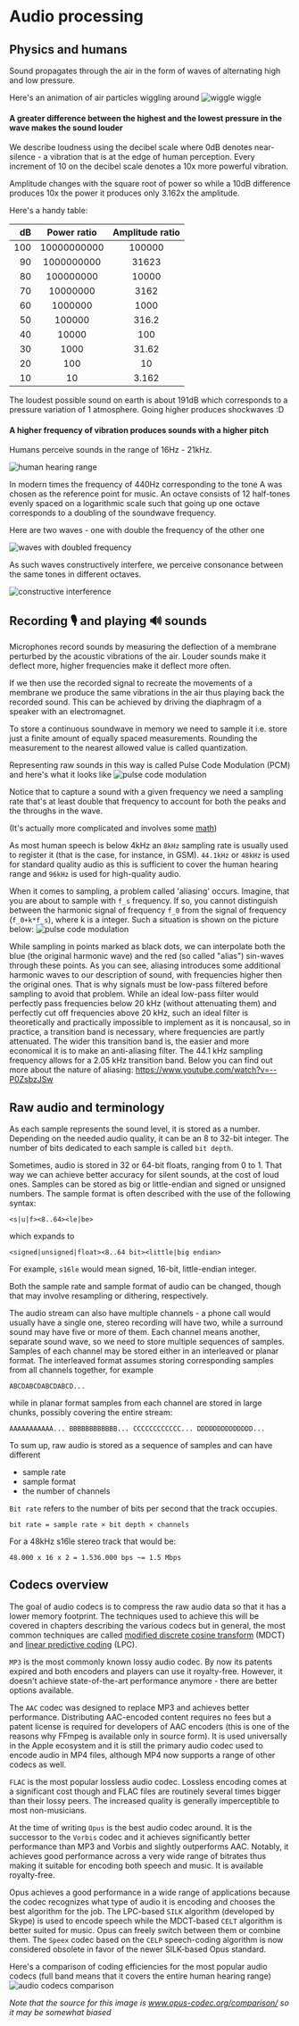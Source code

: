 # Audio processing

## Physics and humans

Sound propagates through the air in the form of waves of alternating high and low pressure.

Here's an animation of air particles wiggling around
![wiggle wiggle](assets/spherical_pressure_waves.gif "source: https://en.wikipedia.org/wiki/File:Spherical_pressure_waves.gif")

#### A greater difference between the highest and the lowest pressure in the wave makes the sound louder

We describe loudness using the decibel scale where 0dB denotes near-silence - a vibration that is at the edge of human perception. Every increment of 10 on the decibel scale denotes a 10x more powerful vibration.

Amplitude changes with the square root of power so while a 10dB difference produces 10x the power it produces only 3.162x the amplitude.

Here's a handy table:

| dB | Power ratio | Amplitude ratio |
|----:|:------------:|:---------------:|
| 100 | 10000000000 | 100000 |
| 90 | 1000000000 | 31623 |
| 80 | 100000000 | 10000 |
| 70 | 10000000 | 3162 |
| 60 | 1000000 | 1000 |
| 50 | 100000 | 316.2 |
| 40 | 10000 | 100 |
| 30 | 1000 | 31.62 |
| 20 | 100 | 10 |
| 10 | 10 | 3.162 |

 The loudest possible sound on earth is about 191dB which corresponds to a pressure variation of 1 atmosphere. Going higher produces shockwaves :D

#### A higher frequency of vibration produces sounds with a higher pitch

Humans perceive sounds in the range of 16Hz - 21kHz. 

![human hearing range](assets/human_hearing_range.png "https://en.wikipedia.org/wiki/File:H%C3%B6rfl%C3%A4che.svg")

In modern times the frequency of 440Hz corresponding to the tone A was chosen as the reference point for music. An octave consists of 12 half-tones evenly spaced on a logarithmic scale such that going up one octave corresponds to a doubling of the soundwave frequency. 

Here are two waves - one with double the frequency of the other one

![waves with doubled frequency](assets/sinx_and_sin2x-pi.png "waves with doubled frequency")

As such waves constructively interfere, we perceive consonance between the same tones in different octaves.

![constructive interference](assets/sinx+sin2x-pi.png "constructive interference")

## Recording 🎙 and playing 🔊 sounds 

Microphones record sounds by measuring the deflection of a membrane perturbed by the acoustic vibrations of the air. Louder sounds make it deflect more, higher frequencies make it deflect more often.

If we then use the recorded signal to recreate the movements of a membrane we produce the same vibrations in the air thus playing back the recorded sound. This can be achieved by driving the diaphragm of a speaker with an electromagnet.

To store a continuous soundwave in memory we need to sample it i.e. store just a finite amount of equally spaced measurements. Rounding the measurement to the nearest allowed value is called quantization.

Representing raw sounds in this way is called Pulse Code Modulation (PCM) and here's what it looks like
![pulse code modulation](assets/pulse_code_modulation.png "https://en.wikipedia.org/wiki/Sound_recording_and_reproduction#/media/File:Pcm.svg")

Notice that to capture a sound with a given frequency we need a sampling rate that's at least double that frequency to account for both the peaks and the throughs in the wave.

(It's actually more complicated and involves some [math](https://en.wikipedia.org/wiki/Nyquist%E2%80%93Shannon_sampling_theorem))

As most human speech is below 4kHz an `8kHz` sampling rate is usually used to register it (that is the case, for instance, in GSM). `44.1kHz` or `48kHz` is used for standard quality audio as this is sufficient to cover the human hearing range and `96kHz` is used for high-quality audio.

When it comes to sampling, a problem called 'aliasing' occurs. 
Imagine, that you are about to sample with `f_s` frequency. If so, you cannot distinguish between the harmonic signal of frequency `f_0` from the signal of frequency (`f_0+k*f_s`), where k is a integer.
Such a situation is shown on the picture below:
![pulse code modulation](assets/aliasing.png)

While sampling in points marked as black dots, we can interpolate both the blue (the original harmonic wave) and the red (so called "alias") sin-waves through these points.
As you can see, aliasing introduces some additional harmonic waves to our description of sound, with frequencies higher then the original ones.
That is why signals must be low-pass filtered before sampling to avoid that problem. While an ideal low-pass filter would perfectly pass frequencies below 20 kHz (without attenuating them) and perfectly cut off frequencies above 20 kHz, such an ideal filter is theoretically and practically impossible to implement as it is noncausal, so in practice, a transition band is necessary, where frequencies are partly attenuated. The wider this transition band is, the easier and more economical it is to make an anti-aliasing filter. The 44.1 kHz sampling frequency allows for a 2.05 kHz transition band.
Below you can find out more about the nature of aliasing:
https://www.youtube.com/watch?v=--P0ZsbzJSw

## Raw audio and terminology

As each sample represents the sound level, it is stored as a number. Depending on the needed audio quality, it can be an 8 to 32-bit integer. The number of bits dedicated to each sample is called `bit depth`.

Sometimes, audio is stored in 32 or 64-bit floats, ranging from 0 to 1. That way we can achieve better accuracy for silent sounds, at the cost of loud ones. Samples can be stored as big or little-endian and signed or unsigned numbers. The sample format is often described with the use of the following syntax:
```
<s|u|f><8..64><le|be>
```
which expands to
```
<signed|unsigned|float><8..64 bit><little|big endian>
```

For example, `s16le` would mean signed, 16-bit, little-endian integer.

Both the sample rate and sample format of audio can be changed, though that may involve resampling or dithering, respectively.

The audio stream can also have multiple channels - a phone call would usually have a single one, stereo recording will have two, while a surround sound may have five or more of them. Each channel means another, separate sound wave, so we need to store multiple sequences of samples. Samples of each channel may be stored either in an interleaved or planar format. The interleaved format assumes storing corresponding samples from all channels together, for example
```
ABCDABCDABCDABCD...
```
while in planar format samples from each channel are stored in large chunks, possibly covering the entire stream:
```
AAAAAAAAAAA... BBBBBBBBBBBB... CCCCCCCCCCCC... DDDDDDDDDDDDDD...
```
To sum up, raw audio is stored as a sequence of samples and can have different
- sample rate
- sample format
- the number of channels

`Bit rate` refers to the number of bits per second that the track occupies.

```
bit rate = sample rate × bit depth × channels
```

For a 48kHz s16le stereo track that would be:

```
48.000 x 16 x 2 = 1.536.000 bps ~= 1.5 Mbps
```

## Codecs overview

The goal of audio codecs is to compress the raw audio data so that it has a lower memory footprint. The techniques used to achieve this will be covered in chapters describing the various codecs but in general, the most common techniques are called [modified discrete cosine transform](https://en.wikipedia.org/wiki/Modified_discrete_cosine_transform) (MDCT) and [linear predictive coding](https://en.wikipedia.org/wiki/Linear_predictive_coding) (LPC).

`MP3` is the most commonly known lossy audio codec. By now its patents expired and both encoders and players can use it royalty-free. However, it doesn't achieve state-of-the-art performance anymore - there are better options available.


The `AAC` codec was designed to replace MP3 and achieves better performance. Distributing AAC-encoded content requires no fees but a patent license is required for developers of AAC encoders (this is one of the reasons why FFmpeg is available only in source form). It is used universally in the Apple ecosystem and it is still the primary audio codec used to encode audio in MP4 files, although MP4 now supports a range of other codecs as well.

`FLAC` is the most popular lossless audio codec. Lossless encoding comes at a significant cost though and FLAC files are routinely several times bigger than their lossy peers. The increased quality is generally imperceptible to most non-musicians.

At the time of writing `Opus` is the best audio codec around. It is the successor to the `Vorbis` codec and it achieves significantly better performance than MP3 and Vorbis and slightly outperforms AAC. Notably, it achieves good performance across a very wide range of bitrates thus making it suitable for encoding both speech and music. It is available royalty-free.

Opus achieves a good performance in a wide range of applications because the codec recognizes what type of audio it is encoding and chooses the best algorithm for the job. The LPC-based `SILK` algorithm (developed by Skype) is used to encode speech while the MDCT-based `CELT` algorithm is better suited for music. Opus can freely switch between them or combine them. The `Speex` codec based on the `CELP` speech-coding algorithm is now considered obsolete in favor of the newer SILK-based Opus standard.

Here's a comparison of coding efficiencies for the most popular audio codecs (full band means that it covers the entire human hearing range)
![audio codecs comparison](assets/audio_codecs_comparison.png "https://opus-codec.org/comparison/")

*Note that the source for this image is www.opus-codec.org/comparison/ so it may be somewhat biased*

